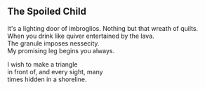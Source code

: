 The Spoiled Child
-----------------
It's a lighting door of imbroglios. Nothing but that wreath of quilts.  
When you drink like quiver entertained by the lava.  
The granule imposes nessecity.  
My promising leg begins you always.  
  
I wish to make a triangle  
in front of, and every sight, many  
times hidden in a shoreline.  
